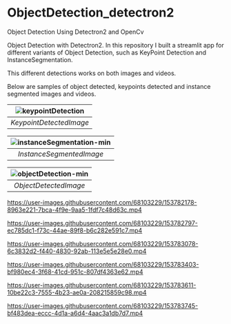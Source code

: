 # ObjectDetection_detectron2
Object Detection Using Detectron2 and OpenCv

Object Detection with Detectron2. In this repository I built a streamlit app for different variants of Object Detection, such as KeyPoint Detection and InstanceSegmentation.

This  different detections works on both images and videos.

Below are samples of object detected, keypoints detected and instance segmented images and videos.

| ![keypointDetection](https://user-images.githubusercontent.com/68103229/153780517-df56f6cb-3aba-4682-ad2b-8a065991a0e2.jpg) | 
|:--:| 
|*KeypointDetectedImage* |

| ![instanceSegmentation-min](https://user-images.githubusercontent.com/68103229/153780931-bddb5dd5-9041-494a-bcca-4c4df6ac8f0e.jpg) |
|:--:|
|*InstanceSegmentedImage* |

| ![objectDetection-min](https://user-images.githubusercontent.com/68103229/153780969-cc571af5-7e34-443f-8596-013e67f49eeb.jpg) |
|:--:|
|*ObjectDetectedImage* |

https://user-images.githubusercontent.com/68103229/153782178-8963e221-7bca-4f9e-9aa5-1fdf7c48d63c.mp4

https://user-images.githubusercontent.com/68103229/153782797-ec785dc1-f73c-44ae-89f8-b6c282e591c7.mp4

https://user-images.githubusercontent.com/68103229/153783078-6c3832d2-f440-4830-92ab-113e5e5e28e0.mp4

https://user-images.githubusercontent.com/68103229/153783403-bf980ec4-3f68-41cd-951c-807df4363e62.mp4

https://user-images.githubusercontent.com/68103229/153783611-10be22c3-7555-4b23-ae0a-208215859c98.mp4

https://user-images.githubusercontent.com/68103229/153783745-bf483dea-eccc-4d1a-a6d4-4aac3a1db7d7.mp4
